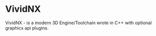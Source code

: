# VividNX
VividNX - is a modern 3D Engine/Toolchain wrote in C++ with optional graphics api plugins.
